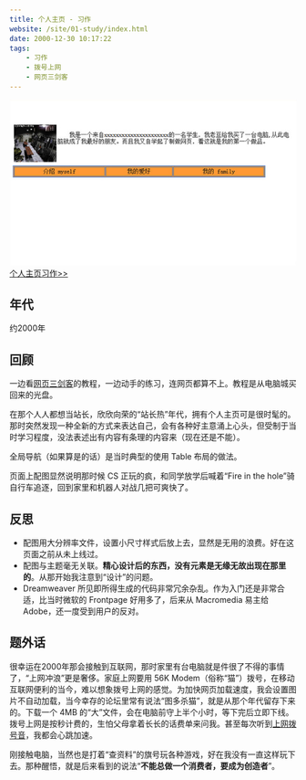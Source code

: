```yaml
---
title: 个人主页 - 习作
website: /site/01-study/index.html
date: 2000-12-30 10:17:22
tags:
    - 习作
    - 拨号上网
    - 网页三剑客
---
```


[![页面截图](./first-try/first-try.jpg)](/site/01-study/index.html)
[个人主页习作>>](/site/01-study/index.html)

## 年代
约2000年

## 回顾
一边看[网页三剑客](https://baike.baidu.com/item/%E7%BD%91%E9%A1%B5%E4%B8%89%E5%89%91%E5%AE%A2)的教程，一边动手的练习，连网页都算不上。教程是从电脑城买回来的光盘。

在那个人人都想当站长，欣欣向荣的“站长热”年代，拥有个人主页可是很时髦的。那时突然发现一种全新的方式来表达自己，会有各种好主意涌上心头，但受制于当时学习程度，没法表述出有内容有条理的内容来（现在还是不能）。

全局导航（如果算是的话）是当时典型的使用 Table 布局的做法。

页面上配图显然说明那时候 CS 正玩的疯，和同学放学后喊着“Fire in the hole”骑自行车追逐，回到家里和机器人对战几把可爽快了。

## 反思
- 配图用大分辨率文件，设置小尺寸样式后放上去，显然是无用的浪费。好在这页面之前从未上线过。
- 配图与主题毫无关联。**精心设计后的东西，没有元素是无缘无故出现在那里的**。从那开始我注意到“设计”的问题。
- Dreamweaver 所见即所得生成的代码非常冗余杂乱。作为入门还是非常合适，比当时微软的 Frontpage 好用多了，后来从 Macromedia 易主给 Adobe，还一度受到用户的反对。

## 题外话
很幸运在2000年那会接触到互联网，那时家里有台电脑就是件很了不得的事情了，“上网冲浪”更是奢侈。家庭上网要用 56K Modem（俗称“猫”）拨号，在移动互联网便利的当今，难以想象拨号上网的感觉。为加快网页加载速度，我会设置图片不自动加载，当今幸存的论坛里常有说法“图多杀猫”，就是从那个年代留存下来的。下载一个 4MB 的“大”文件，会在电脑前守上半个小时，等下完后立即下线。拨号上网是按秒计费的，生怕父母拿着长长的话费单来问我。甚至每次听到[上网拨号音](https://www.bilibili.com/video/av3631978/)，我都会心跳加速。

刚接触电脑，当然也是打着“查资料”的旗号玩各种游戏，好在我没有一直这样玩下去。那种醒悟，就是后来看到的说法“**不能总做一个消费者，要成为创造者**”。
